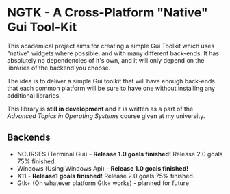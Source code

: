# NGTK - A Cross-Platform "Native" Gui Tool-Kit #
This academical project aims for creating a simple Gui Toolkit which uses "native" widgets where possible, and with many different back-ends. It has absolutely no dependencies of it's own, and it will only depend on the libraries of the backend you choose.

The idea is to deliver a simple Gui toolkit that will have enough back-ends that each common platform will be sure to have one without installing any additional libraries.

This library is **still in development** and it is written as a part of the _Advanced Topics in Operating Systems_ course given at my university.

## Backends ##

  * NCURSES (Terminal Gui) - **Release 1.0 goals finished!** Release 2.0 goals 75% finished.
  * Windows (Using Windows Api) - **Release 1.0 goals finished!**
  * X11 - **Release1 goals finished!** Release 2.0 goals 75% finished.
  * Gtk+ (On whatever platform Gtk+ works) - planned for future